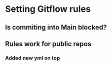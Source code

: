# Setting Gitflow rules
## Is commiting into Main blocked?

## Rules work for public repos
### Added new yml on top